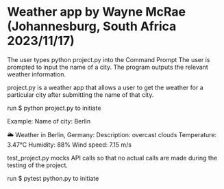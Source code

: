 # Weather app by Wayne McRae (Johannesburg, South Africa 2023/11/17)

The user types python project.py into the Command Prompt
The user is prompted to input the name of a city.
The program outputs the relevant weather information.


project.py is a weather app that allows a user to get the weather for a particular city after submitting the name of that city.

run
$ python project.py
to initiate

Example:
Name of city: Berlin

🌥️
Weather in Berlin, Germany:
Description: overcast clouds
Temperature: 3.47°C
Humidity: 88%
Wind speed: 7.15 m/s


test_project.py mocks API calls so that no actual calls are made during the testing of the project.

run
$ pytest python.py
to initiate
